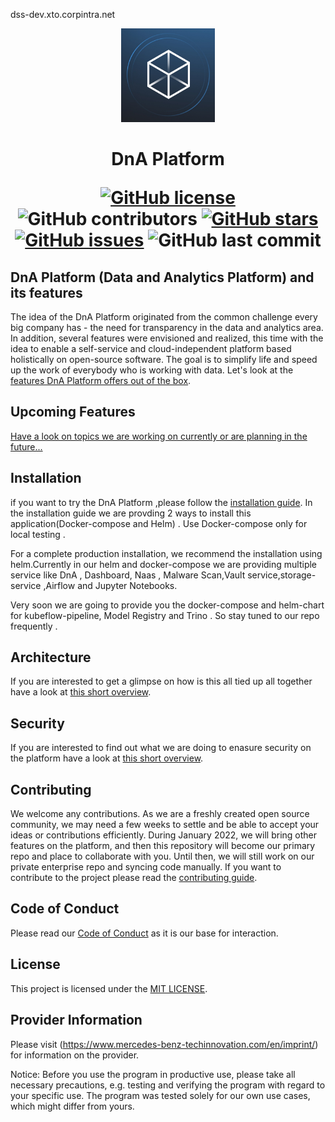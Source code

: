 <!-- SPDX-License-Identifier: MIT -->
dss-dev.xto.corpintra.net
<p align="center">
<img alt="DnA Logo" src="./packages/frontend/public/images/solutionLogoImages/thumbnails/default.jpg" height="150" style="max-width:100%">
</p>
<h1 align="center">DnA Platform
<p align="center">
<a href="https://github.com/Daimler/DnA/blob/master/LICENSE"><img alt="GitHub license" src="https://img.shields.io/github/license/Daimler/DnA?color=blue"></a>
<img alt="GitHub contributors" src="https://img.shields.io/github/contributors/Daimler/DnA?color=blue">
<a href="https://github.com/Daimler/DnA/stargazers"><img alt="GitHub stars" src="https://img.shields.io/github/stars/Daimler/DnA?color=blue"></a>
<a href="https://github.com/Daimler/DnA/issues"><img alt="GitHub issues" src="https://img.shields.io/github/issues/Daimler/DnA?color=blue"></a>
<img alt="GitHub last commit" src="https://img.shields.io/github/last-commit/Daimler/DnA?color=blue">  
</h1>
</p>

## DnA Platform (Data and Analytics Platform) and its features

The idea of the DnA Platform originated from the common challenge every big company has - the need for transparency in the data and analytics area. In addition, several features were envisioned and realized, this time with the idea to enable a self-service and cloud-independent platform based holistically on open-source software. The goal is to simplify life and speed up the work of everybody who is working with data. Let's look at the [features DnA Platform offers out of the box](https://github.com/mercedes-benz/DnA/wiki).

## Upcoming Features

[Have a look on topics we are working on currently or are planning in the future...](https://github.com/mercedes-benz/DnA/wiki/Upcoming-features)

## Installation

if you want to try the DnA Platform ,please follow the [installation guide](./docs/Install.md). In the installation guide we are provding 2 ways to install this application(Docker-compose and Helm) . Use Docker-compose only for local testing .

For a complete production installation, we recommend the installation using helm.Currently in our helm and docker-compose we are providing multiple service like DnA , Dashboard, Naas , Malware Scan,Vault service,storage-service ,Airflow and Jupyter Notebooks.

Very soon we are going to provide you the docker-compose and helm-chart for kubeflow-pipeline, Model Registry and Trino . So stay tuned to our repo frequently .

## Architecture

If you are interested to get a glimpse on how is this all tied up all together have a look at [this short overview](./docs/DnAArchitecture.md).

## Security

If you are interested to find out what we are doing to enasure security on the platform have a look at [this short overview](./docs/DnASecurity.md).

## Contributing

We welcome any contributions. As we are a freshly created open source community, we may need a few weeks to settle and be able to accept your ideas or contributions efficiently. During January 2022, we will bring other features on the platform, and then this repository will become our primary repo and place to collaborate with you. Until then, we will still work on our private enterprise repo and syncing code manually. If you want to contribute to the project please read the [contributing guide](CONTRIBUTING.md).

## Code of Conduct

Please read our [Code of Conduct](https://github.com/mercedes-benz/foss/blob/master/CODE_OF_CONDUCT.md) as it is our base for interaction.

## License

This project is licensed under the [MIT LICENSE](LICENSE).

## Provider Information

Please visit (https://www.mercedes-benz-techinnovation.com/en/imprint/) for information on the provider.

Notice: Before you use the program in productive use, please take all necessary precautions,
e.g. testing and verifying the program with regard to your specific use.
The program was tested solely for our own use cases, which might differ from yours.
